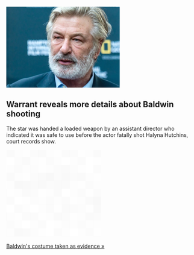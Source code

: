 
![Warrant reveals more details about Baldwin shooting](./20211023055855.png)
## Warrant reveals more details about Baldwin shooting

The star was handed a loaded weapon by an assistant director who indicated it was safe to use before the actor fatally shot Halyna Hutchins, court records show.

![pic](../square_bg.png)

[Baldwin's costume taken as evidence »](https://www.yahoo.com/news/sheriff-baldwin-fired-prop-gun-100904090.html)
